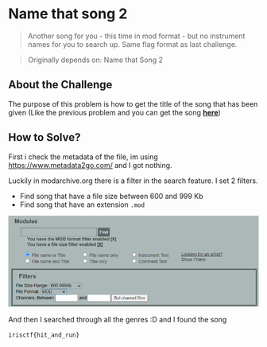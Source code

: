# Name that song 2
> Another song for you - this time in mod format - but no instrument names for you to search up. Same flag format as last challenge.

> Originally depends on: Name that Song 2

## About the Challenge
The purpose of this problem is how to get the title of the song that has been given (Like the previous problem and you can get the song [**here**](/2023/IrisCTF%202023/Name%20that%20song%202/song_2.mod))

## How to Solve?
First i check the metadata of the file, im using https://www.metadata2go.com/ and I got nothing. 

Luckily in modarchive.org there is a filter in the search feature. I set 2 filters.
- Find song that have a file size between 600 and 999 Kb
- Find song that have an extension `.mod`
  
![filters](images/filters.png)

And then I searched through all the genres :D and I found the song
```
irisctf{hit_and_run}
```
